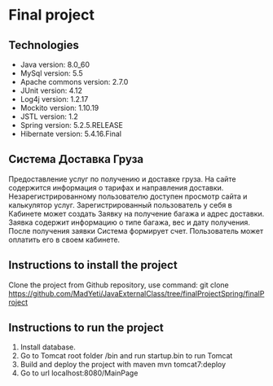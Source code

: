 # Final project
## Technologies
* Java version: 8.0_60
* MySql version: 5.5
* Apache commons version: 2.7.0
* JUnit version: 4.12
* Log4j version: 1.2.17
* Mockito version: 1.10.19
* JSTL version: 1.2
* Spring version: 5.2.5.RELEASE
* Hibernate version: 5.4.16.Final
## Система Доставка Груза
Предоставление услуг по получению и
доставке груза. На сайте содержится информация о тарифах и направления
доставки. Незарегистрированному пользователю доступен просмотр сайта и
калькулятор услуг. Зарегистрированный пользователь у себя в Кабинете
может создать Заявку на получение багажа и адрес доставки. Заявка
содержит информацию о типе багажа, вес и дату получения. После
получения заявки Система формирует счет. Пользователь может оплатить его
в своем кабинете.
## Instructions to install the project
Clone the project from Github repository, use command:
git clone https://github.com/MadYeti/JavaExternalClass/tree/finalProjectSpring/finalProject
## Instructions to run the project
1. Install database.
2. Go to Tomcat root folder /bin and run startup.bin to run Tomcat
3. Build and deploy the project with maven mvn tomcat7:deploy
4. Go to url localhost:8080/MainPage